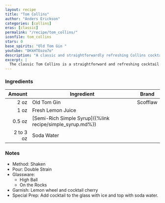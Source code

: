 ```yaml
---
layout: recipe
title: "Tom Collins"
author: "Anders Erickson"
categories: [collins]
eras: [classic]
permalink: "/recipe/tom_collins/"
iconfile: tom_collins
stars: 0
base_spirits: "Old Tom Gin "
youtube: "DKkHTEozo7o"
description: "A classic and straightforwardly refreshing Collins cocktail that combines Old Tom gin with lemon juice, sugar, and club soda."
excerpt: |
  The classic Tom Collins is a straightforward and refreshing cocktail that combines gin with lemon juice, sugar and club soda.
---
```


### Ingredients

|    Amount | Ingredient                                                | Brand    |
| --------: | --------------------------------------------------------- | -------- |
|      2 oz | Old Tom Gin                                               | Scofflaw |
|      1 oz | Fresh Lemon Juice                                         |
|    0.5 oz | [Semi-Rich Simple Syrup]({%link recipe/simple_syrup.md%}) |
| 2 to 3 oz | Soda Water                                                |

### Notes

- Method: Shaken
- Pour: Double Strain
- Glassware:
  - High Ball
  - On the Rocks
- Garnish: Lemon wheel and cocktail cherry
- Special Prep: Add cocktail to the glass with ice and top with soda water.
